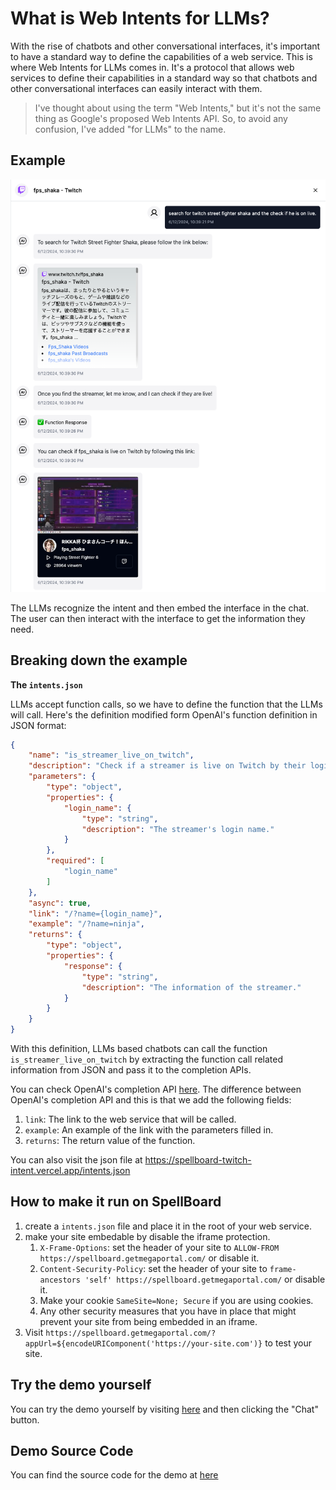 # What is Web Intents for LLMs?

With the rise of chatbots and other conversational interfaces, it's important to have a standard way to define the capabilities of a web service. This is where Web Intents for LLMs comes in. It's a protocol that allows web services to define their capabilities in a standard way so that chatbots and other conversational interfaces can easily interact with them.

> I've thought about using the term "Web Intents," but it's not the same thing as Google's proposed Web Intents API. So, to avoid any confusion, I've added "for LLMs" to the name.

## Example

![Web Intents for LLMs](./pages/images/example1.png)

The LLMs recognize the intent and then embed the interface in the chat. The user can then interact with the interface to get the information they need.

## Breaking down the example

**The `intents.json`**

LLMs accept function calls, so we have to define the function that the LLMs will call. Here's the definition modified form OpenAI's function definition in JSON format:

```json
{
    "name": "is_streamer_live_on_twitch",
    "description": "Check if a streamer is live on Twitch by their login name.",
    "parameters": {
        "type": "object",
        "properties": {
            "login_name": {
                "type": "string",
                "description": "The streamer's login name."
            }
        },
        "required": [
            "login_name"
        ]
    },
    "async": true,
    "link": "/?name={login_name}",
    "example": "/?name=ninja",
    "returns": {
        "type": "object",
        "properties": {
            "response": {
                "type": "string",
                "description": "The information of the streamer."
            }
        }
    }
}
```

With this definition, LLMs based chatbots can call the function `is_streamer_live_on_twitch` by extracting the function call related information from JSON and pass it to the completion APIs.

You can check OpenAI's completion API [here](https://platform.openai.com/docs/api-reference/chat/create#chat-create-tools). The difference between OpenAI's completion API and this is that we add the following fields:

1. `link`: The link to the web service that will be called.
2. `example`: An example of the link with the parameters filled in.
3. `returns`: The return value of the function.

You can also visit the json file at https://spellboard-twitch-intent.vercel.app/intents.json

## How to make it run on SpellBoard

1. create a `intents.json` file and place it in the root of your web service.
2. make your site embedable by disable the iframe protection.
    1. `X-Frame-Options`: set the header of your site to `ALLOW-FROM https://spellboard.getmegaportal.com/` or disable it.
    2. `Content-Security-Policy`: set the header of your site to `frame-ancestors 'self' https://spellboard.getmegaportal.com/` or disable it.
    3. Make your cookie `SameSite=None; Secure` if you are using cookies.
    4. Any other security measures that you have in place that might prevent your site from being embedded in an iframe.
3. Visit `https://spellboard.getmegaportal.com/?appUrl=${encodeURIComponent('https://your-site.com')}` to test your site.

## Try the demo yourself

You can try the demo yourself by visiting [here](https://spellboard.getmegaportal.com/?appUrl=https%3A%2F%2Fspellboard-twitch-intent.vercel.app) and then clicking the "Chat" button.

## Demo Source Code

You can find the source code for the demo at [here](https://github.com/MegaPortal/spellboard-twitch-intent)